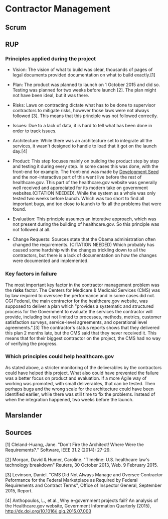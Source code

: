 # Contractor Management

## Scrum

## RUP

### Principles applied during the project
 
* Vision: The vision of what to build was clear, thousands of pages of legal documents provided documentation on what to build exactly.[1]

* Plan: The product was planned to launch on 1 October 2015 and did so. Testing was planned for two weeks before launch [2]. The plan might not have been ideal, but it was there.
 
* Risks: Laws on contracting dictate what has to be done to supervisor contractors to mitigate risks, however those laws were not always followed [3]. This means that this principle was not followed correctly.

* Issues: Due to a lack of data, it is hard to tell what has been done in order to track issues.

* Architecture: While there was an architecture set to integrate all the services, it wasn't designed to handle to load that it got on the launch day.[4]

* Product: This step focuses mainly on building the product step by step and testing it during every step. In some cases this was done, with the front-end for example.
  The front-end was made by [Development Seed](https://developmentseed.org/) and the non-interactive part of this went live before the rest of healthcare.gov.
  This part of the healthcare.gov website was generally well received and appreciated for its modern take on government websites.(CITATION NEEDED).
  While the system as a whole was only tested two weeks before launch. Which was too short to find all important bugs, and too close to launch to fix all the problems that were found.

* Evaluation: This principle assumes an interative approach, which was not present during the building of healthcare.gov. So this principle was not followed at all.
* Change Requests: Sources state that the Obama administration often changed the requirements. (CITATION NEEDED) Which probably has caused some hardship with the changes trickling down to all the contractors, but there is a lack of documentation on how the changes were documented and implemented.
 
### Key factors in failure
The most important key factor in the contractor management problem was the **risks** factor.
The Centers for Medicare & Medicaid Services (CMS) was by law required to overssee the performance and in some cases did not.
CGI Federal, the main contractor for the healthcare.gov website, was supposed to deliver a plan which "provides a systematic and structured process for the Government to
evaluate the services the contractor will provide, including but not limited to processes,
methods, metrics, customer satisfaction surveys, service-level agreements, and
operational level agreements.".[3] The contractor's status reports shows that they delivered this plan 2 months late, but the CMS said that they never received it.
This means that for their biggest contractor on the project, the CMS had no way of verifying the progress.

### Which principles could help healthcare.gov
As stated above, a stricter monitoring of the deliverables by the contractors could have helped this project.
What also could have prevented the failure was a better focus on product and evaluation. If a more Agile way of working was promoted, with small deliverables, that can be tested.
Then perhaps bugs and the wrong scale for the architecture could have been identified earlier, while there was still time to fix the problems. Instead of when the integration happened, two weeks before the launch. 


## Marslander

## Sources

[1] Cleland-Huang, Jane. "Don't Fire the Architect! Where Were the Requirements?." Software, IEEE 31.2 (2014): 27-29.

[2] Morgan, David &  Humer, Caroline. "Timeline: U.S. healthcare law's technology breakdown" Reuters, 30 October 2013, Web. 9 February 2015.

[3] Levinson, Daniel. "CMS Did Not Always Manage and Oversee Contractor Peformance for the Federal Marketplace as Required by Federal Requirements and Contract Terms", Office of Inspector General, September 2015, Report.

[4] Anthopoulos, L., et al., Why e-government projects fail? An analysis of the Healthcare.gov website, Government Information Quarterly (2015), http://dx.doi.org/10.1016/j.giq.2015.07.003
